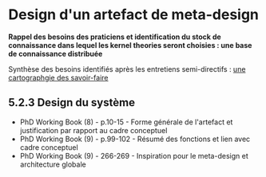 # Design d'un artefact de meta-design

**Rappel des besoins des praticiens et identification du stock de connaissance dans lequel les kernel theories seront choisies : une base de connaissance distribuée**

Synthèse des besoins identifiés après les entretiens semi-directifs : [une cartographgie des savoir-faire](http://opendatatales.com/un-tour-de-france-de-lopen-data-vers-une-cartographie-des-savoir-faire-des-territoires-intelligents/)

## 5.2.3 Design du système

- PhD Working Book (8) - p.10-15 - Forme générale de l'artefact et justification par rapport au cadre conceptuel
- PhD Working Book (9) - p.99-102 - Résumé des fonctions et lien avec cadre conceptuel
- PhD Working Book (9) - 266-269 - Inspiration pour le meta-design et architecture globale
